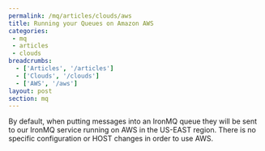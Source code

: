 ```yaml
---
permalink: /mq/articles/clouds/aws
title: Running your Queues on Amazon AWS
categories:
 - mq
 - articles
 - clouds
breadcrumbs:
  - ['Articles', '/articles']
  - ['Clouds', '/clouds']
  - ['AWS', '/aws']
layout: post
section: mq
---
```


By default, when putting messages into an IronMQ queue they will be sent to our IronMQ service running
on AWS in the US-EAST region. There is no specific configuration or HOST changes in order to use AWS.